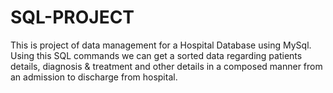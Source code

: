 # SQL-PROJECT
This is project of data management for a Hospital Database using MySql.
Using this SQL commands we can get a sorted data regarding patients details, diagnosis & treatment and other details in a composed manner from an admission to discharge from hospital. 
